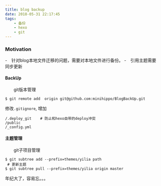 ```yaml
---
title: blog backup
date: 2018-05-31 22:17:45
tags:
	- 备份
    - hexo
    - git	
---
```


### Motivation
-　针对blog本地文件迁移的问题，需要对本地文件进行备份。
-　引用主题需要同步更新

<!--more-->

#### BackUp
　　git版本管理

~~~shell
$ git remote add  origin git@github.com:minihippo/BlogBackUp.git
~~~

修改`.gitignore`, 增加
~~~shell
/.deploy_git    # 防止和hexo自带的deploy冲突
/public       
/_config.yml
~~~

#### 主题管理
　　git子项目管理

~~~shell
$ git subtree add --prefix=themes/yilia path
 # 更新主题
$ git subtree pull --prefix=themes/yilia origin master
~~~


年纪大了，容易忘。。。
